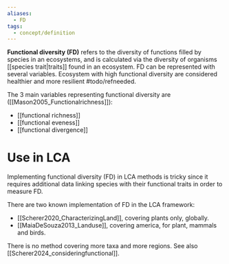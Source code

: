 ```yaml
---
aliases:
  - FD
tags:
  - concept/definition
---
```

**Functional diversity (FD)** refers to the diversity of functions filled by species in an ecosystems, and is calculated via the diversity of organisms [[species trait|traits]] found in an ecosystem. FD can be represented with several variables. Ecosystem with high functional diversity are considered healthier and more resilient #todo/refneeded.

The 3 main variables representing functional diversity are ([[Mason2005_Functionalrichness]]):
- [[functional richness]]
- [[functional eveness]]
- [[functional divergence]]

# Use in LCA
Implementing functional diversity (FD) in LCA methods is tricky since it requires additional data linking species with their functional traits in order to measure FD.

There are two known implementation of FD in the LCA framework:
- [[Scherer2020_CharacterizingLand]], covering plants only, globally.
- [[MaiaDeSouza2013_Landuse]], covering america, for plant, mammals and birds.

There is no method covering more taxa and more regions.
See also [[Scherer2024_consideringfunctional]].